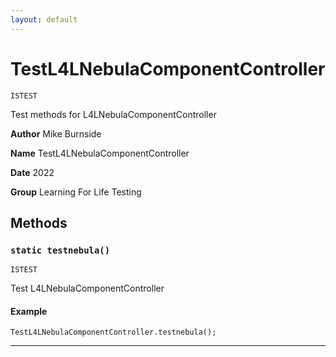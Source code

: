 ```yaml
---
layout: default
---
```

# TestL4LNebulaComponentController

`ISTEST`

Test methods for L4LNebulaComponentController


**Author** Mike Burnside


**Name** TestL4LNebulaComponentController


**Date** 2022


**Group** Learning For Life Testing

## Methods
### `static testnebula()`

`ISTEST`

Test L4LNebulaComponentController

#### Example
```apex
TestL4LNebulaComponentController.testnebula();
```


---
